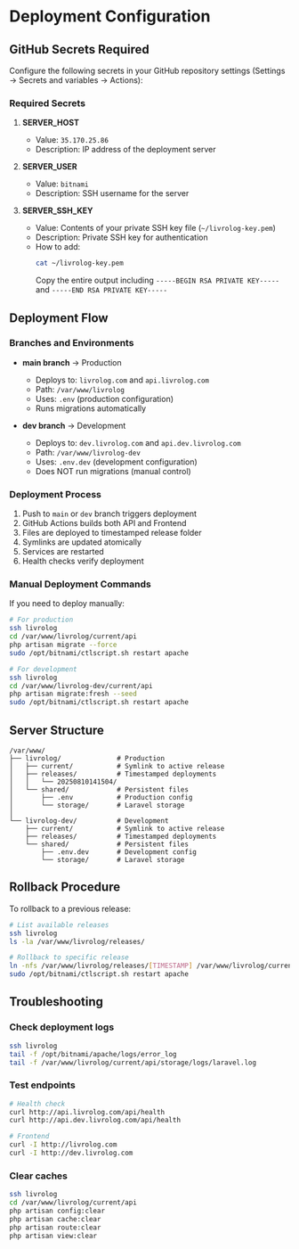 # Deployment Configuration

## GitHub Secrets Required

Configure the following secrets in your GitHub repository settings (Settings → Secrets and variables → Actions):

### Required Secrets

1. **SERVER_HOST**
   - Value: `35.170.25.86`
   - Description: IP address of the deployment server

2. **SERVER_USER**
   - Value: `bitnami`
   - Description: SSH username for the server

3. **SERVER_SSH_KEY**
   - Value: Contents of your private SSH key file (`~/livrolog-key.pem`)
   - Description: Private SSH key for authentication
   - How to add:
     ```bash
     cat ~/livrolog-key.pem
     ```
     Copy the entire output including `-----BEGIN RSA PRIVATE KEY-----` and `-----END RSA PRIVATE KEY-----`

## Deployment Flow

### Branches and Environments

- **main branch** → Production
  - Deploys to: `livrolog.com` and `api.livrolog.com`
  - Path: `/var/www/livrolog`
  - Uses: `.env` (production configuration)
  - Runs migrations automatically

- **dev branch** → Development
  - Deploys to: `dev.livrolog.com` and `api.dev.livrolog.com`
  - Path: `/var/www/livrolog-dev`
  - Uses: `.env.dev` (development configuration)
  - Does NOT run migrations (manual control)

### Deployment Process

1. Push to `main` or `dev` branch triggers deployment
2. GitHub Actions builds both API and Frontend
3. Files are deployed to timestamped release folder
4. Symlinks are updated atomically
5. Services are restarted
6. Health checks verify deployment

### Manual Deployment Commands

If you need to deploy manually:

```bash
# For production
ssh livrolog
cd /var/www/livrolog/current/api
php artisan migrate --force
sudo /opt/bitnami/ctlscript.sh restart apache

# For development
ssh livrolog
cd /var/www/livrolog-dev/current/api
php artisan migrate:fresh --seed
sudo /opt/bitnami/ctlscript.sh restart apache
```

## Server Structure

```
/var/www/
├── livrolog/              # Production
│   ├── current/           # Symlink to active release
│   ├── releases/          # Timestamped deployments
│   │   └── 20250810141504/
│   └── shared/            # Persistent files
│       ├── .env           # Production config
│       └── storage/       # Laravel storage
│
└── livrolog-dev/          # Development
    ├── current/           # Symlink to active release
    ├── releases/          # Timestamped deployments
    └── shared/            # Persistent files
        ├── .env.dev       # Development config
        └── storage/       # Laravel storage
```

## Rollback Procedure

To rollback to a previous release:

```bash
# List available releases
ssh livrolog
ls -la /var/www/livrolog/releases/

# Rollback to specific release
ln -nfs /var/www/livrolog/releases/[TIMESTAMP] /var/www/livrolog/current
sudo /opt/bitnami/ctlscript.sh restart apache
```

## Troubleshooting

### Check deployment logs
```bash
ssh livrolog
tail -f /opt/bitnami/apache/logs/error_log
tail -f /var/www/livrolog/current/api/storage/logs/laravel.log
```

### Test endpoints
```bash
# Health check
curl http://api.livrolog.com/api/health
curl http://api.dev.livrolog.com/api/health

# Frontend
curl -I http://livrolog.com
curl -I http://dev.livrolog.com
```

### Clear caches
```bash
ssh livrolog
cd /var/www/livrolog/current/api
php artisan config:clear
php artisan cache:clear
php artisan route:clear
php artisan view:clear
```